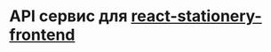 # API сервис для [react-stationery-frontend](https://github.com/React-stationery-teams/react-stationery-frontend) 

